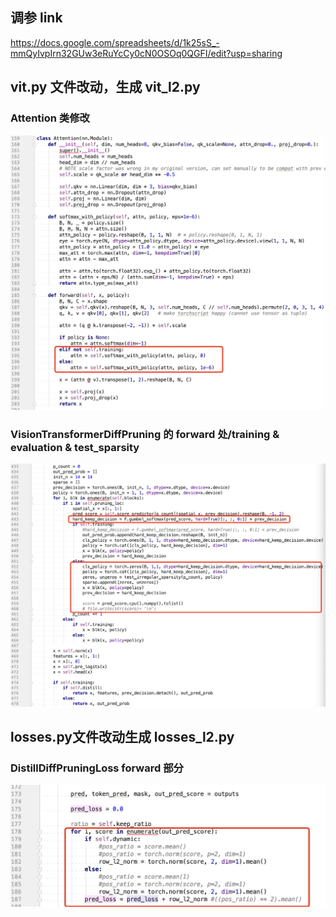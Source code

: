 ## 调参 link
https://docs.google.com/spreadsheets/d/1k25sS_-mmQyIvpIrn32GUw3eRuYcCy0cN0OSOq0QGFI/edit?usp=sharing

## vit.py 文件改动，生成 vit_l2.py

### Attention 类修改
![avatar](fig/1.png)
### VisionTransformerDiffPruning 的 forward 处/training & evaluation & test_sparsity
![avatar](fig/2.png)

## losses.py文件改动生成 losses_l2.py

### DistillDiffPruningLoss forward 部分
![avatar](fig/3.png)

